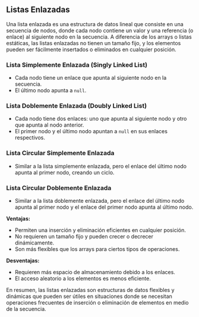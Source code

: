 ## Listas Enlazadas

Una lista enlazada es una estructura de datos lineal que consiste en una secuencia de nodos, donde cada nodo contiene un valor y una referencia (o enlace) al siguiente nodo en la secuencia. A diferencia de los arrays o listas estáticas, las listas enlazadas no tienen un tamaño fijo, y los elementos pueden ser fácilmente insertados o eliminados en cualquier posición.

### Lista Simplemente Enlazada (Singly Linked List)

- Cada nodo tiene un enlace que apunta al siguiente nodo en la secuencia.
- El último nodo apunta a `null`.

### Lista Doblemente Enlazada (Doubly Linked List)

- Cada nodo tiene dos enlaces: uno que apunta al siguiente nodo y otro que apunta al nodo anterior.
- El primer nodo y el último nodo apuntan a `null` en sus enlaces respectivos.

### Lista Circular Simplemente Enlazada

- Similar a la lista simplemente enlazada, pero el enlace del último nodo apunta al primer nodo, creando un ciclo.

### Lista Circular Doblemente Enlazada

- Similar a la lista doblemente enlazada, pero el enlace del último nodo apunta al primer nodo y el enlace del primer nodo apunta al último nodo.

**Ventajas:**
- Permiten una inserción y eliminación eficientes en cualquier posición.
- No requieren un tamaño fijo y pueden crecer o decrecer dinámicamente.
- Son más flexibles que los arrays para ciertos tipos de operaciones.

**Desventajas:**
- Requieren más espacio de almacenamiento debido a los enlaces.
- El acceso aleatorio a los elementos es menos eficiente.

En resumen, las listas enlazadas son estructuras de datos flexibles y dinámicas que pueden ser útiles en situaciones donde se necesitan operaciones frecuentes de inserción o eliminación de elementos en medio de la secuencia.
